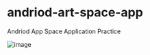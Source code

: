# andriod-art-space-app
Andriod App Space Application Practice

![image](https://github.com/steven-positive-tran/andriod-art-space-app/assets/56055132/f11af9fa-c961-4b16-ae61-67c27223c31f)

